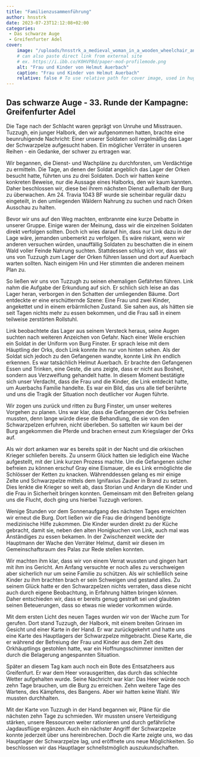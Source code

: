 ```yaml
---
title: "Familienzusammenführung"
author: hnsstrk
date: 2023-07-23T12:12:08+02:00
categories:
 - Das schwarze Auge
 - Greifenfurter Adel
cover:
    image: "/uploads/hnsstrk_a_medieval_woman_in_a_wooden_wheelchair_and_her_two_5_y_f95d5255-e66b-4a50-b951-e486bafa9fa2.png"
    # can also paste direct link from external site
    # ex. https://i.ibb.co/K0HVPBd/paper-mod-profilemode.png
    alt: "Frau und Kinder von Helmut Auerbach"
    caption: "Frau und Kinder von Helmut Auerbach"
    relative: false # To use relative path for cover image, used in hugo Page-bundles
---
```

 
## Das schwarze Auge - 33. Runde der Kampagne: Greifenfurter Adel

Die Tage nach der Schlacht waren geprägt von Unruhe und Misstrauen. Tuzzugh, ein junger Halbork, den wir aufgenommen hatten, brachte eine beunruhigende Nachricht: Einer unserer Soldaten soll regelmäßig das Lager der Schwarzpelze aufgesucht haben. Ein möglicher Verräter in unseren Reihen - ein Gedanke, der schwer zu ertragen war.

Wir begannen, die Dienst- und Wachpläne zu durchforsten, um Verdächtige zu ermitteln. Die Tage, an denen der Soldat angeblich das Lager der Orken besucht hatte, führten uns zu drei Soldaten. Doch wir hatten keine konkreten Beweise, nur die Aussage eines Halborks, den wir kaum kannten. Daher beschlossen wir, diese bei ihrem nächsten Dienst außerhalb der Burg zu überwachen. Am 24. Travia 1043 BF wurde sie scheinbar regulär dazu eingeteilt, in den umliegenden Wäldern Nahrung zu suchen und nach Orken Ausschau zu halten.  

Bevor wir uns auf den Weg machten, entbrannte eine kurze Debatte in unserer Gruppe. Einige waren der Meinung, dass wir die einzelnen Soldaten direkt verfolgen sollten. Doch ich wies darauf hin, dass nur Link dazu in der Lage wäre, jemanden unbemerkt zu verfolgen. Es wäre riskant, wenn wir anderen versuchen würden, unauffällig Soldaten zu beschatten die in einem Wald voller Feinde Nahrung suchten. Stattdessen schlug ich vor, dass wir uns von Tuzzugh zum Lager der Orken führen lassen und dort auf Auerbach warten sollten. Nach einigem Hin und Her stimmten die anderen meinem Plan zu.

So ließen wir uns von Tuzzugh zu seinen ehemaligen Gefährten führen. Link nahm die Aufgabe der Erkundung auf sich. Er schlich sich leise an das Lager heran, verborgen in den Schatten der umliegenden Bäume. Dort entdeckte er eine erschütternde Szene: Eine Frau und zwei Kinder, angekettet und in einem erbärmlichen Zustand. Sie sahen aus, als hätten sie seit Tagen nichts mehr zu essen bekommen, und die Frau saß in einem teilweise zerstörten Rollstuhl.

Link beobachtete das Lager aus seinem Versteck heraus, seine Augen suchten nach weiteren Anzeichen von Gefahr. Nach einer Weile erschien ein Soldat in der Uniform von Burg Finster. Er sprach leise mit dem Häuptling der Orks, doch Link konnte ihn nur von hinten sehen. Als der Soldat sich jedoch zu den Gefangenen wandte, konnte Link ihn endlich erkennen. Es war tatsächlich Helmut Auerbach. Er brachte den Gefangenen Essen und Trinken, eine Geste, die uns zeigte, dass er nicht aus Bosheit, sondern aus Verzweiflung gehandelt hatte. In diesem Moment bestätigte sich unser Verdacht, dass die Frau und die Kinder, die Link entdeckt hatte, um Auerbachs Familie handelte. Es war ein Bild, das uns alle tief berührte und uns die Tragik der Situation noch deutlicher vor Augen führte.

Wir zogen uns zurück und ritten zu Burg Finster, um unser weiteres Vorgehen zu planen. Uns war klar, dass die Gefangenen der Orks befreien mussten, denn lange würde diese die Behandlung, die sie von den Schwarzpelzen erfuhren, nicht überleben. So sattelten wir kaum bei der Burg angekommen die Pferde und brachen erneut zum Kriegslager der Orks auf.

Als wir dort ankamen war es bereits spät in der Nacht und die orkischen Krieger schliefen bereits. Zu unserm Glück hatten sie lediglich eine Wache aufgestellt, mit der Link kurzen Prozess machte. Um die Gefangenen sicher befreien zu können erschuf Gray eine Eismauer, die es Link ermöglichte die Schlösser der Ketten zu knacken. Währenddessen gelang es mir einige Zelte und Schwarzpelze mittels dem Ignifaxius Zauber in Brand zu setzen. Dies lenkte die Krieger so weit ab, dass Storian und Andaryn die Kinder und die Frau in Sicherheit bringen konnten. Gemeinsam mit den Befreiten gelang uns die Flucht, doch ging uns hierbei Tuzzugh verloren.

Wenige Stunden vor dem Sonnenaufgang des nächsten Tages erreichten wir erneut die Burg. Dort ließen wir die Frau die dringend benötigte medizinische Hilfe zukommen. Die Kinder wurden direkt zu der Küche gebracht, damit sie, neben den alten Honigkuchen von Link, auch mal was Anständiges zu essen bekamen. In der Zwischenzeit weckte der Hauptmann der Wache den Verräter Helmut, damit wir diesen im Gemeinschaftsraum des Palas zur Rede stellen konnten.

Wir machten ihm klar, dass wir von einem Verrat wussten und gingen hart mit ihm ins Gericht. Am Anfang versuchte er noch alles zu verschweigen aber sicherlich nur um seine Familie zu schützen. Als wir schließlich seine Kinder zu ihm brachten brach er sein Schweigen und gestand alles. Zu seinem Glück hatte er den Schwarzpelzen nichts verraten, dass diese nicht auch durch eigene Beobachtung, in Erfahrung hätten bringen können. Daher entschieden wir, dass er bereits genug gestraft sei und glaubten seinen Beteuerungen, dass so etwas nie wieder vorkommen würde.

Mit dem ersten Licht des neuen Tages wurden wir von der Wache zum Tor gerufen. Dort stand Tuzzugh, der Halbork, mit einem breiten Grinsen im Gesicht und einer Karte in der Hand. Er war zurückgekehrt und hatte uns eine Karte des Hauptlagers der Schwarzpelze mitgebracht. Diese Karte, die er während der Befreiung der Frau und Kinder aus dem Zelt des Orkhäuptlings gestohlen hatte, war ein Hoffnungsschimmer inmitten der durch die Belagerung angespannten Situation.

Später an diesem Tag kam auch noch ein Bote des Entsatzheers aus Greifenfurt. Er war dem Heer vorausgeritten, das durch das schlechte Wetter aufgehalten wurde. Seine Nachricht war klar: Das Heer würde noch zehn Tage brauchen, um die Burg zu erreichen. Zehn weitere Tage des Wartens, des Kämpfens, des Bangens. Aber wir hatten keine Wahl. Wir mussten durchhalten.

Mit der Karte von Tuzzugh in der Hand begannen wir, Pläne für die nächsten zehn Tage zu schmieden. Wir mussten unsere Verteidigung stärken, unsere Ressourcen weiter rationieren und durch gefährliche Jagdausflüge ergänzen. Auch ein nächster Angriff der Schwarzpelze konnte jederzeit über uns hereinbrechen. Doch die Karte zeigte uns, wo das Hauptlager der Schwarzpelze lag, und eröffnete uns neue Möglichkeiten. So beschlossen wir das Hauptlager schnellstmöglich auszukundschaften.
